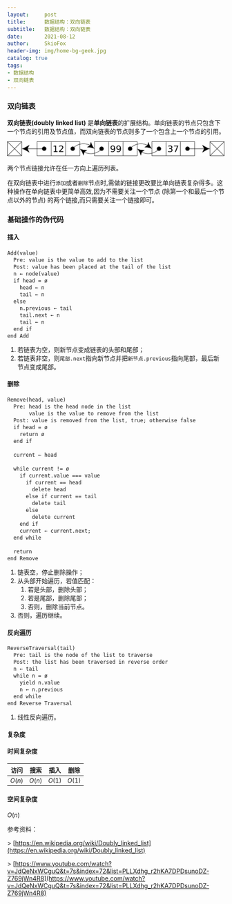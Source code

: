 ```yaml
---
layout:     post
title:      数据结构：双向链表 
subtitle:   数据结构：双向链表 
date:       2021-08-12
author:     SkioFox
header-img: img/home-bg-geek.jpg
catalog: true
tags:
- 数据结构
- 双向链表 
---
```

### 双向链表

**双向链表(doubly linked list)** 是**单向链表**的扩展结构。单向链表的节点只包含下一个节点的引用及节点值，而双向链表的节点则多了一个包含上一个节点的引用。

![avatar](/img/2021-08-12/doubly-linked-list.svg)

两个节点链接允许在任一方向上遍历列表。

在双向链表中进行`添加`或者`删除`节点时,需做的链接更改要比单向链表复杂得多。这种操作在单向链表中更简单高效,因为不需要关注一个节点 (除第一个和最后一个节点以外的节点) 的两个链接,而只需要关注一个链接即可。

### 基础操作的伪代码

#### 插入

```text
Add(value)
  Pre: value is the value to add to the list
  Post: value has been placed at the tail of the list
  n ← node(value)
  if head = ø
    head ← n
    tail ← n
  else
    n.previous ← tail
    tail.next ← n
    tail ← n
  end if
end Add
```

1. 若链表为空，则新节点变成链表的头部和尾部；
2. 若链表非空，则`尾部.next`指向新节点并把`新节点.previous`指向尾部，最后新节点变成尾部。

#### 删除

```text
Remove(head, value)
  Pre: head is the head node in the list
       value is the value to remove from the list
  Post: value is removed from the list, true; otherwise false
  if head = ø
    return ø
  end if

  current ← head

  while current != ø 
    if current.value === value
      if current == head
        delete head
      else if current == tail
        delete tail
      else
        delete current
    end if
    current ← current.next;
  end while

  return  
end Remove
```

1. 链表空，停止删除操作；
2. 从头部开始遍历，若值匹配：
   1. 若是头部，删除头部；
   2. 若是尾部，删除尾部；
   3. 否则，删除当前节点。
3. 否则，遍历继续。

#### 反向遍历

```text
ReverseTraversal(tail)
  Pre: tail is the node of the list to traverse
  Post: the list has been traversed in reverse order
  n ← tail
  while n = ø
    yield n.value
    n ← n.previous
  end while
end Reverse Traversal
```

1. 线性反向遍历。

#### 复杂度

#### 时间复杂度

|  访问  |  搜索  |  插入  |  删除  |
| :----: | :----: | :----: | :----: |
| $O(n)$ | $O(n)$ | $O(1)$ | $O(1)$ |

#### 空间复杂度

$O(n)$

参考资料：

\> [https://en.wikipedia.org/wiki/Doubly_linked_list](https://en.wikipedia.org/wiki/Doubly_linked_list)

\> [https://www.youtube.com/watch?v=JdQeNxWCguQ&t=7s&index=72&list=PLLXdhg_r2hKA7DPDsunoDZ-Z769jWn4R8](https://www.youtube.com/watch?v=JdQeNxWCguQ&t=7s&index=72&list=PLLXdhg_r2hKA7DPDsunoDZ-Z769jWn4R8)
